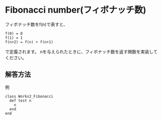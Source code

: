 # Fibonacci number(フィボナッチ数)

フィボナッチ数をf(n)で表すと、

```
f(0) = 0
f(1) = 1
f(n+2) = f(n) + f(n+1)
```

で定義されます。
nを与えられたときに、フィボナッチ数を返す関数を実装してください。


## 解答方法

例
```
class Works2_Fibonacci
  def test n
    n
  end
end
```
